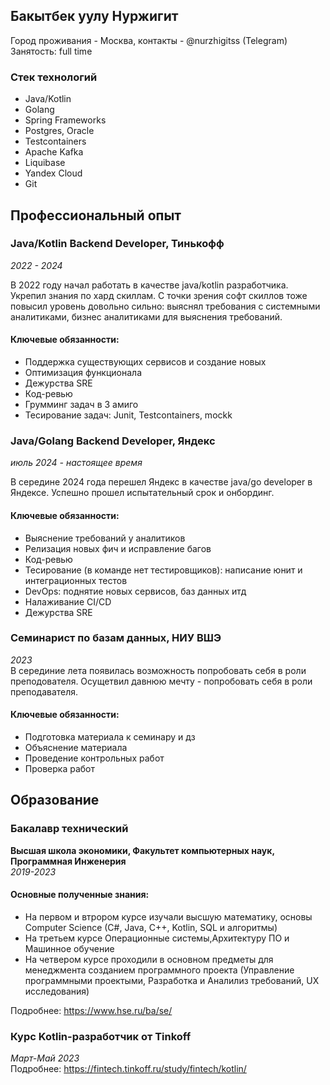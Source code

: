 ## Бакытбек уулу Нуржигит
Город проживания - Москва, контакты - @nurzhigitss (Telegram)</br>
Занятость: full time

### Стек технологий

- Java/Kotlin
- Golang
- Spring Frameworks
- Postgres, Oracle
- Testcontainers
- Apache Kafka
- Liquibase
- Yandex Cloud
- Git

## Профессиональный опыт

### Java/Kotlin Backend Developer, Тинькофф</br>
*2022 - 2024*</br>

В 2022 году начал работать в качестве java/kotlin разработчика. Укрепил знания по хард скиллам. С точки зрения софт скиллов тоже повысил уровень довольно сильно: выяснял требования с системными аналитиками, бизнес аналитиками для выяснения требований.</br>

#### Ключевые обязанности:

- Поддержка cуществующих сервисов и создание новых
- Оптимизация функционала
- Дежурства SRE
- Код-ревью
- Грумминг задач в 3 амиго
- Тесирование задач: Junit, Testcontainers, mockk

### Java/Golang Backend Developer, Яндекс </br>
*июль 2024 - настоящее время*</br>

В середине 2024 года перешел Яндекс в качестве java/go developer в Яндексе. Успешно прошел испытательный срок и онбординг.</br>

#### Ключевые обязанности:

- Выяснение требований у аналитиков
- Релизация новых фич и исправление багов
- Код-ревью
- Тесирование (в команде нет тестировщиков): написание юнит и интеграционных тестов
- DevOps: поднятие новых сервисов, баз данных итд
- Налаживание CI/CD
- Дежурства SRE

### Семинарист по базам данных, НИУ ВШЭ</br>
*2023*</br>
В серединие лета появилась возможность попробовать себя в роли преподователя. Осущетвил давнюю мечту - попробовать себя в роли преподавателя.</br>

#### Ключевые обязанности:

- Подготовка материала к семинару и дз
- Объяснение материала
- Проведение контрольных работ
- Проверка работ

## Образование
### Бакалавр технический</br>
**Высшая школа экономики, Факультет компьютерных наук, Программная Инженерия**</br>
*2019-2023*</br>

#### Основные полученные знания:

- На первом и втрором курсе изучали высшую математику, основы Computer Science (C#, Java, C++, Kotlin, SQL и алгоритмы)</br>
- На третьем курсе Операционные системы,Архитектуру ПО и Машинное обучение</br>
- На четвером курсе проходили в основном предметы для менеджмента созданием программного проекта (Управление программными проектыми, Разработка и Аналилиз требований, UX исследования)</br>

Подробнее: <https://www.hse.ru/ba/se/>

### Курс Kotlin-разработчик от Tinkoff</br>
*Март-Май 2023*</br>
Подробнее: <https://fintech.tinkoff.ru/study/fintech/kotlin/>
